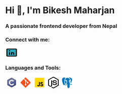 <h1 align="Left">Hi 👋, I'm Bikesh Maharjan</h1>
<h3 align="left">A passionate frontend developer from Nepal</h3>

<h3 align="left">Connect with me:</h3>
<p align="left">
<a href="https://linkedin.com/in/bikesh maharjan" target="blank"><img align="center" src="./svg/linkedin.svg" alt="bikesh maharjan" height="30" width="40" /></a>
</p>

<h3 align="left">Languages and Tools:</h3>
<p align="left">
  <a href="https://www.cprogramming.com/" target="_blank" rel="noreferrer"><img src="./svg/c.svg" alt="c" width="40" height="40"/></a>
  <a href="https://git-scm.com/" target="_blank" rel="noreferrer"><img src="./svg/git.svg" alt="git" width="40" height="40"/></a>
  <a href="https://developer.mozilla.org/en-US/docs/Web/JavaScript" target="_blank" rel="noreferrer"><img src="./svg/js.svg" alt="javascript" width="40" height="40"/></a>
  <a href="https://nodejs.org" target="_blank" rel="noreferrer"><img src="./svg/node.svg" alt="nodejs" width="40" height="40"/></a>
  <a href="https://www.postgresql.org" target="_blank" rel="noreferrer"><img src="./svg/postgresql.svg" alt="postgresql" width="40" height="40"/></a>
</p>
